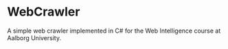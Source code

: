 # WebCrawler
A simple web crawler implemented in C# for the Web Intelligence course at Aalborg University.
